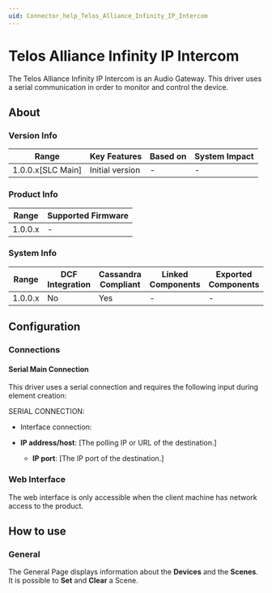 ```yaml
---
uid: Connector_help_Telos_Alliance_Infinity_IP_Intercom
---
```


# Telos Alliance Infinity IP Intercom

The Telos Alliance Infinity IP Intercom is an Audio Gateway. This driver uses a serial communication in order to monitor and control the device.

## About

### Version Info

| **Range**           | **Key Features** | **Based on** | **System Impact** |
|---------------------|------------------|--------------|-------------------|
| 1.0.0.x\[SLC Main\] | Initial version  | \-           | \-                |

### Product Info

| **Range** | **Supported Firmware** |
|-----------|------------------------|
| 1.0.0.x   | \-                     |

### System Info

| **Range** | **DCF Integration** | **Cassandra Compliant** | **Linked Components** | **Exported Components** |
|-----------|---------------------|-------------------------|-----------------------|-------------------------|
| 1.0.0.x   | No                  | Yes                     | \-                    | \-                      |

## Configuration

### Connections

#### Serial Main Connection

This driver uses a serial connection and requires the following input during element creation:

SERIAL CONNECTION:

- Interface connection:

- **IP address/host**: \[The polling IP or URL of the destination.\]
  - **IP port**: \[The IP port of the destination.\]

### Web Interface

The web interface is only accessible when the client machine has network access to the product.

## How to use

### General

The General Page displays information about the **Devices** and the **Scenes**. It is possible to **Set** and **Clear** a Scene.
